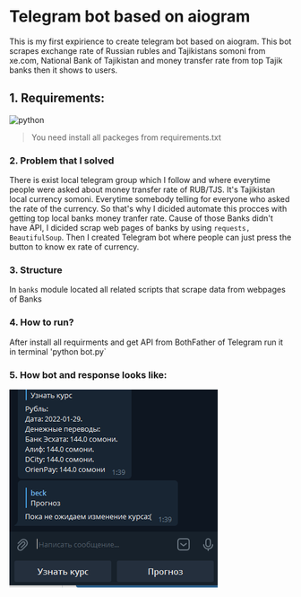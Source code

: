 # **Telegram bot**  based on aiogram
This is my first expirience to create telegram bot based on aiogram.
This bot scrapes exchange rate of Russian rubles and Tajikistans somoni
from xe.com, National Bank of Tajikistan and money transfer rate from 
top Tajik banks then it shows to users.


## 1. Requirements: 

![python](https://img.shields.io/badge/python-3.10.0-red)
 
> You need install all packeges from requirements.txt


### 2. Problem that I solved

There is exist local telegram group which I follow 
and where everytime people were asked about money transfer rate of RUB/TJS. 
It's Tajikistan local currency somoni. Everytime somebody telling for everyone who asked the rate of the currency.
So that's why I dicided automate this procces with getting top local banks money tranfer rate.
Cause of those Banks didn't have API, I dicided scrap web pages of banks 
by using `requests, BeautifulSoup`. Then I created Telegram bot where people can just press the button to know ex rate of currency.

### 3. Structure
In `banks` module located all related scripts that scrape data from webpages of Banks

### 4. How to run?
After install all requirments and get API from BothFather of Telegram run it in terminal 'python bot.py`

### 5. How bot and response looks like: 
<img src="assets/sm.png" width="372" height="353" />



